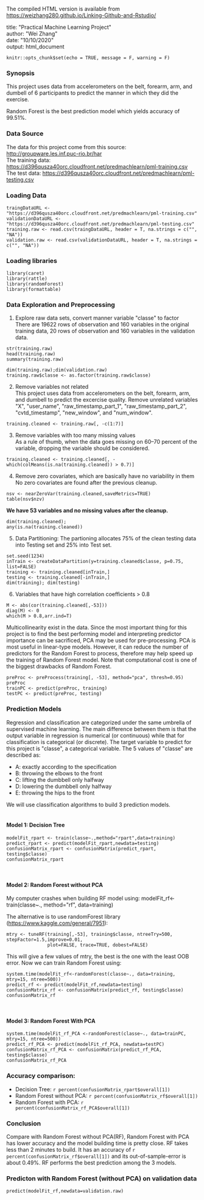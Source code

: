 The compiled HTML version is available from https://weizhang280.github.io/Linking-Github-and-Rstudio/  

title: "Practical Machine Learning Project"  
author: "Wei Zhang"  
date: "10/10/2020"  
output: html_document  


```{r setup, include=FALSE}
knitr::opts_chunk$set(echo = TRUE, message = F, warning = F)
```

### Synopsis  
This project uses data from accelerometers on the belt, forearm, arm, and dumbell of 6 participants to predict the manner in which they did the exercise.

Random Forest is the best prediction model which yields accuracy of 99.51%.  

### Data Source  
The data for this project come from this source: http://groupware.les.inf.puc-rio.br/har   
The training data:
https://d396qusza40orc.cloudfront.net/predmachlearn/pml-training.csv  
The test data:
https://d396qusza40orc.cloudfront.net/predmachlearn/pml-testing.csv  

### Loading Data
```{r loadData,cache=TRUE}
traingDataURL <- "https://d396qusza40orc.cloudfront.net/predmachlearn/pml-training.csv"
validationDataURL <- "https://d396qusza40orc.cloudfront.net/predmachlearn/pml-testing.csv"
training.raw <- read.csv(traingDataURL, header = T, na.strings = c("", "NA"))
validation.raw <- read.csv(validationDataURL, header = T, na.strings = c("", "NA"))
```

### Loading libraries
```{r}
library(caret)
library(rattle)
library(randomForest)
library(formattable)
```

### Data Exploration and Preprocessing 

1. Explore raw data sets, convert manner variable "classe" to factor    
There are 19622 rows of observation and 160 variables in the original training data, 20 rows of observation and 160 variables in the validation data.

```{r results='hide'}
str(training.raw) 
head(training.raw)
summary(training.raw)
```
```{r}
dim(training.raw);dim(validation.raw)
training.raw$classe <- as.factor(training.raw$classe)
```


2. Remove variables not related    
This project uses data from accelerometers on the belt, forearm, arm, and dumbell to predict the excercise quality. Remove unrelated variables "X", "user_name", "raw_timestamp_part_1", "raw_timestamp_part_2", "cvtd_timestamp", "new_window", and "num_window".

```{r}
training.cleaned <- training.raw[, -c(1:7)]
```


3. Remove variables with too many missing values  
As a rule of thumb, when the data goes missing on 60–70 percent of the variable, dropping the variable should be considered.

```{r cache=TRUE}
training.cleaned <- training.cleaned[, -which(colMeans(is.na(training.cleaned)) > 0.7)]
```


4. Remove zero covariates, which are basically have no variability in them  
No zero covariates are found after the previous cleanup.
```{r}
nsv <- nearZeroVar(training.cleaned,saveMetrics=TRUE)
table(nsv$nzv)
```

**We have 53 variables and no missing values after the cleanup.** 

```{r}
dim(training.cleaned);
any(is.na(training.cleaned))
```


5. Data Partitioning: The partioning allocates 75% of the clean testing data into Testing set and 25% into Test set.  
```{r trainingTest, cache=TRUE}
set.seed(1234)
inTrain <- createDataPartition(y=training.cleaned$classe, p=0.75, list=FALSE)
training <- training.cleaned[inTrain,]
testing <- training.cleaned[-inTrain,]
dim(training); dim(testing)
```


6. Variables that have high correlation coefficients > 0.8
```{r}
M <- abs(cor(training.cleaned[,-53]))
diag(M) <- 0
which(M > 0.8,arr.ind=T)
```
Multicollinearity exist in the data. Since the most important thing for this project is to find the best performing model and interpreting predictor importance can be sacrificed, PCA may be used for pre-processing. PCA is most useful in linear-type models. However, it can reduce the number of predictors for the Random Forest to process, therefore may help speed up the training of Random Forest model. Note that computational cost is one of the biggest drawbacks of Random Forest.
```{r}
preProc <- preProcess(training[, -53], method="pca", thresh=0.95)
preProc
trainPC <- predict(preProc, training)
testPC <- predict(preProc, testing)
```

### Prediction Models
 
Regression and classification are categorized under the same umbrella of supervised machine learning. The main difference between them is that the output variable in regression is numerical (or continuous) while that for classification is categorical (or discrete). The target variable to predict for this project is "classe", a categorical variable. The 5 values of "classe" are described as:

- A: exactly according to the specification
- B: throwing the elbows to the front
- C: lifting the dumbbell only halfway
- D: lowering the dumbbell only halfway
- E: throwing the hips to the front

We will use classification algorithms to build 3 prediction models.      
&nbsp;

#### Model 1: Decision Tree
```{r}
modelFit_rpart <- train(classe~.,method="rpart",data=training)
predict_rpart <- predict(modelFit_rpart,newdata=testing)
confusionMatrix_rpart <- confusionMatrix(predict_rpart, testing$classe)
confusionMatrix_rpart
```
&nbsp;

#### Model 2: Random Forest without PCA
My computer crashes when building RF model using:
modelFit_rf<-train(classe~., method="rf", data=training)

The alternative is to use randomForest library (https://www.kaggle.com/general/7951):
```{r results='hide'}
mtry <- tuneRF(training[,-53], training$classe, ntreeTry=500, stepFactor=1.5,improve=0.01, 
               plot=FALSE, trace=TRUE, dobest=FALSE)
```
This will give a few values of mtry, the best is the one with the least OOB error. Now we can train Random Forest using:

```{r}
system.time(modelFit_rf<-randomForest(classe~., data=training, mtry=15, ntree=500))
predict_rf <- predict(modelFit_rf,newdata=testing)
confusionMatrix_rf <- confusionMatrix(predict_rf, testing$classe)
confusionMatrix_rf
```
&nbsp;

#### Model 3: Random Forest With PCA
```{r}
system.time(modelFit_rf_PCA <-randomForest(classe~., data=trainPC, mtry=15, ntree=500))
predict_rf_PCA <- predict(modelFit_rf_PCA, newdata=testPC)
confusionMatrix_rf_PCA <- confusionMatrix(predict_rf_PCA, testing$classe)
confusionMatrix_rf_PCA
```

### Accuracy comparison:
- Decision Tree: `r percent(confusionMatrix_rpart$overall[1])`  
- Random Forest without PCA: `r percent(confusionMatrix_rf$overall[1])`  
- Random Forest with PCA: `r percent(confusionMatrix_rf_PCA$overall[1])`  

### Conclusion
Compare with Random Forest without PCA(RF), Random Forest with PCA has lower accuracy and the model building time is pretty close. RF takes less than 2 minutes to build. It has an accuracy of `r percent(confusionMatrix_rf$overall[1])` and its out-of-sample-error is about 0.49%. RF performs the best prediction among the 3 models.

### Predicton with Random Forest (without PCA) on validation data
```{r}
predict(modelFit_rf,newdata=validation.raw)
```
